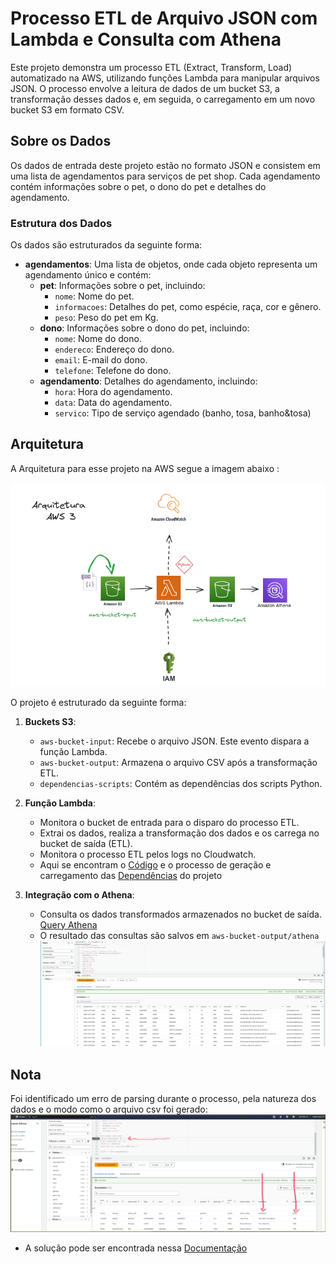 # Processo ETL de Arquivo JSON com Lambda e Consulta com Athena

Este projeto demonstra um processo ETL (Extract, Transform, Load) automatizado na AWS, utilizando funções Lambda para manipular arquivos JSON. 
O processo envolve a leitura de dados de um bucket S3, a transformação desses dados e, em seguida, o carregamento em um novo bucket S3 em formato CSV.

## Sobre os Dados

Os dados de entrada deste projeto estão no formato JSON e consistem em uma lista de agendamentos para serviços de pet shop. 
Cada agendamento contém informações sobre o pet, o dono do pet e detalhes do agendamento.

### Estrutura dos Dados

Os dados são estruturados da seguinte forma:

- **agendamentos**: Uma lista de objetos, onde cada objeto representa um agendamento único e contém:
  - **pet**: Informações sobre o pet, incluindo:
    - `nome`: Nome do pet.
    - `informacoes`: Detalhes do pet, como espécie, raça, cor e gênero.
    - `peso`: Peso do pet em Kg.
  - **dono**: Informações sobre o dono do pet, incluindo:
    - `nome`: Nome do dono.
    - `endereco`: Endereço do dono.
    - `email`: E-mail do dono.
    - `telefone`: Telefone do dono.
  - **agendamento**: Detalhes do agendamento, incluindo:
    - `hora`: Hora do agendamento.
    - `data`: Data do agendamento.
    - `servico`: Tipo de serviço agendado (banho, tosa, banho&tosa)

## Arquitetura
A Arquitetura para esse projeto na AWS segue a imagem abaixo :

![arq](https://github.com/cinthialet/aws-json-athena/blob/main/img/arquitetura-aws3.png)

O projeto é estruturado da seguinte forma:

1. **Buckets S3**: 
    - `aws-bucket-input`: Recebe o arquivo JSON. Este evento dispara a função Lambda.
    - `aws-bucket-output`: Armazena o arquivo CSV após a transformação ETL.
    - `dependencias-scripts`: Contém as dependências dos scripts Python.

2. **Função Lambda**: 
    - Monitora o bucket de entrada para o disparo do processo ETL.
    - Extrai os dados, realiza a transformação dos dados e os carrega no bucket de saída (ETL).
    - Monitora o processo ETL pelos logs no Cloudwatch.
    - Aqui se encontram o [Código](https://github.com/cinthialet/aws-json-athena/blob/main/codigos/lambda_function.py) e o processo de geração e carregamento das [Dependências](https://github.com/cinthialet/aws-json-athena/blob/main/doc/processo-dependencia-lambda-aws) do projeto

3. **Integração com o Athena**: 
    - Consulta os dados transformados armazenados no bucket de saída. [Query Athena](https://github.com/cinthialet/aws-json-athena/blob/main/codigos/sql-athena)
    - O resultado das consultas são salvos em `aws-bucket-output/athena`
![athena-result](https://github.com/cinthialet/aws-json-athena/blob/main/img/resultado-query-athena.png)

## Nota
Foi identificado um erro de parsing durante o processo, pela natureza dos dados e o modo como o arquivo csv foi gerado:
![erro-parsing](https://github.com/cinthialet/aws-json-athena/blob/main/img/erro_parsing.png)

- A solução pode ser encontrada nessa [Documentação](https://github.com/cinthialet/aws-json-athena/blob/main/doc/Implementa%C3%A7%C3%A3o%20projeto%20AWS%20pipe)
